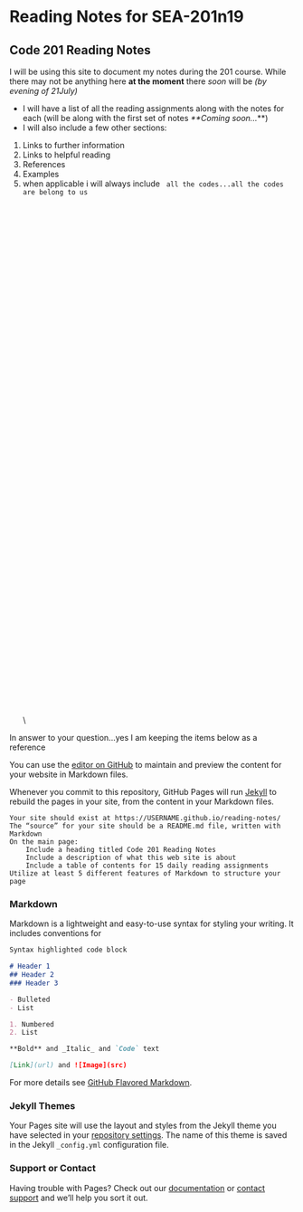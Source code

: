 # Reading Notes for SEA-201n19
## Code 201 Reading Notes 

I will be using this site to document my notes during the 201 course. While there may not be anything here **at the moment** there _soon_ will be _(by evening of 21July)_

- I will have a list of all the reading assignments along with the notes for each (will be along with the first set of notes _**Coming soon..._**)
- I will also include a few other sections:
1. Links to further information
2. Links to helpful reading
3. References
4. Examples 
5. when applicable i will always include ` all the codes...all the codes are belong to us`\
\
\
\
\
\
\
\
\
\
\
\
\
\
\
\
\
\
\
\
\
\
\
\
\
\
\
\
\
\
\
\
\
\
\
\
\
\
\
\
\
\
\
\
\
\
\
\
\
\
\
\
\
\
\
\




























In answer to your question...yes I am keeping the items below as a reference 





You can use the [editor on GitHub](https://github.com/arihant1/srirambaloo.github.io/edit/master/index.md) to maintain and preview the content for your website in Markdown files.

Whenever you commit to this repository, GitHub Pages will run [Jekyll](https://jekyllrb.com/) to rebuild the pages in your site, from the content in your Markdown files.

    Your site should exist at https://USERNAME.github.io/reading-notes/
    The “source” for your site should be a README.md file, written with Markdown
    On the main page:
        Include a heading titled Code 201 Reading Notes
        Include a description of what this web site is about
        Include a table of contents for 15 daily reading assignments
    Utilize at least 5 different features of Markdown to structure your page


### Markdown

Markdown is a lightweight and easy-to-use syntax for styling your writing. It includes conventions for

```markdown
Syntax highlighted code block

# Header 1
## Header 2
### Header 3

- Bulleted
- List

1. Numbered
2. List

**Bold** and _Italic_ and `Code` text

[Link](url) and ![Image](src)
```

For more details see [GitHub Flavored Markdown](https://guides.github.com/features/mastering-markdown/).

### Jekyll Themes

Your Pages site will use the layout and styles from the Jekyll theme you have selected in your [repository settings](https://github.com/arihant1/srirambaloo.github.io/settings). The name of this theme is saved in the Jekyll `_config.yml` configuration file.

### Support or Contact

Having trouble with Pages? Check out our [documentation](https://help.github.com/categories/github-pages-basics/) or [contact support](https://github.com/contact) and we’ll help you sort it out.
